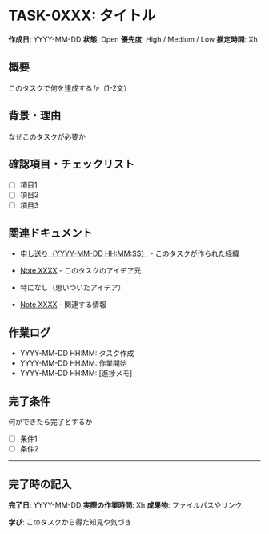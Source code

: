 # TASK-0XXX: タイトル

**作成日**: YYYY-MM-DD
**状態**: Open
**優先度**: High / Medium / Low
**推定時間**: Xh

## 概要

このタスクで何を達成するか（1-2文）

## 背景・理由

なぜこのタスクが必要か

## 確認項目・チェックリスト

- [ ] 項目1
- [ ] 項目2
- [ ] 項目3

## 関連ドキュメント

<!-- タスクの生まれた経緯に応じて記載 -->

<!-- パターン1: 申し送りから -->
- [申し送り（YYYY-MM-DD HH:MM:SS）](../letters/YYYY-MM-DD-HH-MM-SS.md) - このタスクが作られた経緯

<!-- パターン2: メモから -->
- [Note XXXX](../notes/XXXX_title.md) - このタスクのアイデア元

<!-- パターン3: 思いついた -->
- 特になし（思いついたアイデア）

<!-- パターン4: 関連するメモ -->
- [Note XXXX](../notes/XXXX_title.md) - 関連する情報

## 作業ログ

- YYYY-MM-DD HH:MM: タスク作成
- YYYY-MM-DD HH:MM: 作業開始
- YYYY-MM-DD HH:MM: [進捗メモ]

## 完了条件

何ができたら完了とするか

- [ ] 条件1
- [ ] 条件2

---

## 完了時の記入

**完了日**: YYYY-MM-DD
**実際の作業時間**: Xh
**成果物**: ファイルパスやリンク

**学び**: このタスクから得た知見や気づき
